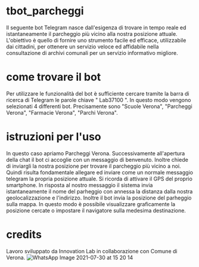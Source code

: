 # tbot_parcheggi
Il seguente bot Telegram nasce dall'esigenza di trovare in tempo reale ed istantaneamente il parcheggio più vicino alla nostra posizione attuale. L'obiettivo è quello di fornire uno strumento facile ed efficace, utilizzabile dai cittadini, per ottenere un servizio veloce ed affidabile nella consultazione di archivi comunali per un servizio informativo migliore.
# come trovare il bot
Per utilizzare le funzionalità del bot è sufficiente cercare tramite la barra di ricerca di Telegram le parole chiave " Lab37100 ". In questo modo vengono selezionati 4 differenti bot. Precisamente sono "Scuole Verona", "Parcheggi Verona", "Farmacie Verona", "Parchi Verona".
# istruzioni per l'uso
In questo caso apriamo Parcheggi Verona. Successivamente all'apertura della chat il bot ci accoglie con un messaggio di benvenuto. Inoltre chiede di inviargli la nostra posizione per trovare il parcheggio più vicino a noi. Quindi risulta fondamentale allegare ed inviare come un normale messaggio telegram la propria posizione attuale. Si ricorda di attivare il GPS del proprio smartphone. In risposta al nostro messaggio il sistema invia istantaneamente il nome del parheggio con annessa la distanza dalla nostra geolocalizzazione e l'indirizzo. Inoltre il bot invia la posizione del parheggio sulla mappa. In questo modo è possibile visualizzare graficamente la posizione cercate o impostare il navigatore sulla medesima destinazione.
# credits
Lavoro sviluppato da Innovation Lab in collaborazione con Comune di Verona.
![WhatsApp Image 2021-07-30 at 15 20 14](https://user-images.githubusercontent.com/87977853/127863204-46d984eb-4025-479b-b6e6-4bd8f8e38c5c.jpeg)
